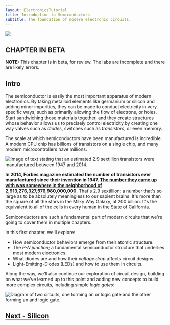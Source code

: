 ```yaml
---
layout: ElectronicsTutorial
title: Introduction to Semiconductors
subtitle: The foundation of modern electronic circuits.
---
```


![](../Support_Files/Semiconductor_Microchips_on_Wafer.svg)

## CHAPTER IN BETA

**NOTE:** This chapter is in beta, for review. The labs are incomplete and there are likely errors.

## Intro

The semiconductor is easily the most important apparatus of modern electronics. By taking metalloid elements like germanium or silicon and adding minor impurities, they can be made to conduct electricity in very specific ways; such as primarily allowing the flow of electrons, or holes. Start sandwiching those materials together, and they create structures whose behavior allows us to precisely control electricity by creating one way valves such as _diodes_, switches such as _transistors_, or even memory. 

The scale at which semiconductors have been manufactured is incredible. A modern CPU chip has billions of transistors on a single chip, and many modern microcontrollers have millions.

![Image of text stating that an estimated 2.9 sextillion transistors were manufactured between 1947 and 2014.](../Support_Files/2.9_Sextillion_Transistors.svg)

**In 2014, Forbes magazine estimated the number of transistors ever manufactured since their invention in 1947. [The number they came up with was somewhere in the neighborhood of 2,913,276,327,576,980,000,000](https://www.forbes.com/sites/jimhandy/2014/05/26/how-many-transistors-have-ever-shipped/#7406af54425b)**. That's 2.9 sextillion; a number that's so large as to be absolutely meaningless to our sapient brains. It's more than the square of all the stars in the Milky Way Galaxy, at 200 billion. It's the equivalent to all of the cells in every human in the State of California. 

Semiconductors are such a fundamental part of modern circuits that we're going to cover them in multiple chapters. 

In this first chapter, we'll explore:
 
 * How semiconductor behaviors emerge from their atomic structure.
 * The _P-N junction_; a fundamental semiconductor structure that underlies most modern electronics.
 * What diodes are and how their _voltage drop_ affects circuit designs.
 * Light-Emitting-Diodes (LEDs) and how to use them in circuits.

Along the way, we'll also continue our exploration of circuit design, building on what we've learned up to this point and adding new concepts to build more complex circuits, including simple _logic gates_:

![Diagram of two circuits, one forming an or logic gate and the other forming an and logic gate.](../Support_Files/Logical_AND_OR_Gates.svg)

## [Next - Silicon](../Silicon)

